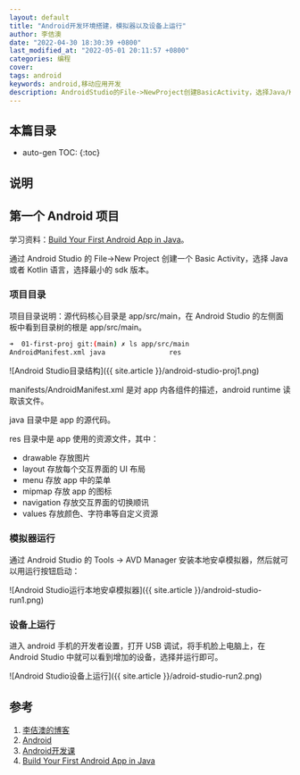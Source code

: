 ```yaml
---
layout: default
title: "Android开发环境搭建，模拟器以及设备上运行"
author: 李佶澳
date: "2022-04-30 18:30:39 +0800"
last_modified_at: "2022-05-01 20:11:57 +0800"
categories: 编程
cover:
tags: android 
keywords: android,移动应用开发
description: AndroidStudio的File->NewProject创建BasicActivity，选择Java/Kotlin语言、最小的sdk版本
---
```


## 本篇目录

* auto-gen TOC:
{:toc}

## 说明

## 第一个 Android 项目

学习资料：[Build Your First Android App in Java][4]。

通过 Android Studio 的 File->New Project 创建一个 Basic Activity，选择 Java 或者 Kotlin 语言，选择最小的 sdk  版本。

### 项目目录

项目目录说明：源代码核心目录是 app/src/main，在 Android Studio 的左侧面板中看到目录树的根是 app/src/main。

```sh
➜  01-first-proj git:(main) ✗ ls app/src/main   
AndroidManifest.xml java                res
```

![Android Studio目录结构]({{ site.article }}/android-studio-proj1.png)

manifests/AndroidManifest.xml 是对 app 内各组件的描述，android runtime 读取该文件。 

java 目录中是 app 的源代码。

res 目录中是 app 使用的资源文件，其中：

* drawable 存放图片
* layout 存放每个交互界面的 UI 布局
* menu 存放 app 中的菜单
* mipmap 存放 app 的图标
* navigation 存放交互界面的切换顺讯
* values 存放颜色、字符串等自定义资源

### 模拟器运行

通过 Android Studio 的 Tools -> AVD Manager 安装本地安卓模拟器，然后就可以用运行按钮启动：

![Android Studio运行本地安卓模拟器]({{ site.article }}/android-studio-run1.png)

### 设备上运行

进入 android 手机的开发者设置，打开 USB 调试，将手机脸上电脑上，在 Android Studio 中就可以看到增加的设备，选择并运行即可。

![Android Studio设备上运行]({{ site.article }}/adroid-studio-run2.png)


## 参考

1. [李佶澳的博客][1]
2. [Android][2]
3. [Android开发课][3]
4. [Build Your First Android App in Java][4]

[1]: https://www.lijiaocn.com "李佶澳的博客"
[2]: https://www.android.com/ "Android"
[3]: https://developer.android.com/courses "Android开发课"
[4]: https://developer.android.com/codelabs/build-your-first-android-app#2 "Build Your First Android App in Java"
